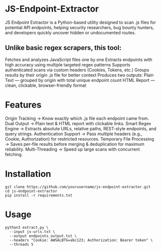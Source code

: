 # JS-Endpoint-Extractor
JS Endpoint Extractor is a Python-based utility designed to scan .js files for potential API endpoints, helping security researchers, bug bounty hunters, and developers quickly uncover hidden or undocumented routes.

## Unlike basic regex scrapers, this tool:

  Fetches and analyzes JavaScript files one by one
  Extracts endpoints with high accuracy using multiple targeted regex patterns
  Supports authenticated scans via custom headers (Cookies, Tokens, etc.)
  Groups results by their origin .js file for better context
  Produces two outputs:
    Plain Text — grouped by origin with total unique endpoint count
    HTML Report — clean, clickable, browser-friendly format

# Features

Origin Tracking → Know exactly which .js file each endpoint came from.
Dual Output → Plain text & HTML report with clickable links.
Smart Regex Engine → Extracts absolute URLs, relative paths, REST-style endpoints, and query strings.
Authentication Support → Pass multiple headers (e.g., Cookie, Authorization) for restricted resources.
Temporary File Processing → Saves per-file results before merging & deduplication for maximum reliability.
Multi-Threading → Speed up large scans with concurrent fetching.

# Installation
```
git clone https://github.com/yourusername/js-endpoint-extractor.git
cd js-endpoint-extractor
pip install -r requirements.txt
```

# Usage
```
python3 extract.py \
  --input js-urls.txt \
  --output endpoints_output.txt \
  --headers "Cookie: AWSALBTG=abc123; Authorization: Bearer token" \
  --threads 5
```



